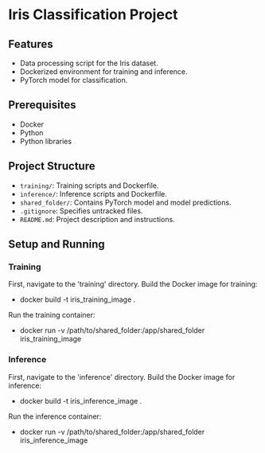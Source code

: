 # Iris Classification Project

## Features
- Data processing script for the Iris dataset.
- Dockerized environment for training and inference.
- PyTorch model for classification.

## Prerequisites
- Docker
- Python
- Python libraries

## Project Structure
- `training/`: Training scripts and Dockerfile.
- `inference/`: Inference scripts and Dockerfile.
- `shared_folder/`: Contains PyTorch model and model predictions.
- `.gitignore`: Specifies untracked files.
- `README.md`: Project description and instructions.

## Setup and Running
### Training
First, navigate to the 'training' directory.
Build the Docker image for training: 
- docker build -t iris_training_image .
    
Run the training container:
- docker run -v /path/to/shared_folder:/app/shared_folder iris_training_image

### Inference
First, navigate to the 'inference' directory.
Build the Docker image for inference:
- docker build -t iris_inference_image .

Run the inference container:
- docker run -v /path/to/shared_folder:/app/shared_folder iris_inference_image
